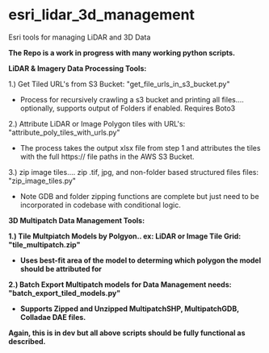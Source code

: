 # esri_lidar_3d_management
Esri tools for managing LiDAR and 3D Data

**The Repo is a work in progress with many working python scripts.**

<b>LiDAR & Imagery Data Processing Tools:</b>

1.) Get Tiled URL's from S3 Bucket: "get_file_urls_in_s3_bucket.py"
- Process for recursively crawling a s3 bucket and printing all files.... optionally, supports output of Folders if enabled. Requires Boto3

2.) Attribute LiDAR or Image Polygon tiles with URL's: "attribute_poly_tiles_with_urls.py"
- The process takes the output xlsx file from step 1 and attributes the tiles with the full https:// file paths in the AWS S3 Bucket. 

3.) zip image tiles.... zip .tif, jpg, and non-folder based structured files files: "zip_image_tiles.py"
- Note GDB and folder zipping functions are complete but just need to be incorporated in codebase with conditional logic.

<b>3D Multipatch Data Management Tools:<b/>

1.) Tile Multpiatch Models by Polgyon.. ex: LiDAR or Image Tile Grid: "tile_multipatch.zip"
- Uses best-fit area of the model to determing which polygon the model should be attributed for

2.) Batch Export Multipatch models for Data Management needs: "batch_export_tiled_models.py"
- Supports Zipped and Unzipped MultipatchSHP, MultipatchGDB, Colladae DAE files.

Again, this is in dev but all above scripts should be fully functional as described.
